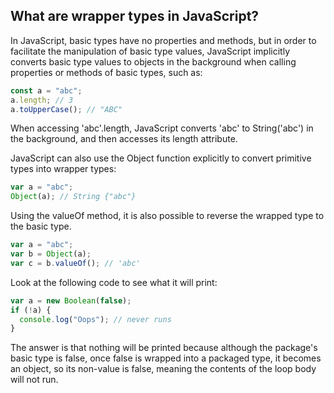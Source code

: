 ## What are wrapper types in JavaScript?

In JavaScript, basic types have no properties and methods, but in order to facilitate the manipulation of basic type values, JavaScript implicitly converts basic type values to objects in the background when calling properties or methods of basic types, such as:

```js
const a = "abc";
a.length; // 3
a.toUpperCase(); // "ABC"
```

When accessing 'abc'.length, JavaScript converts 'abc' to String('abc') in the background, and then accesses its length attribute.

JavaScript can also use the Object function explicitly to convert primitive types into wrapper types:

```js
var a = "abc";
Object(a); // String {"abc"}
```

Using the valueOf method, it is also possible to reverse the wrapped type to the basic type.

```js
var a = "abc";
var b = Object(a);
var c = b.valueOf(); // 'abc'
```

Look at the following code to see what it will print:

```js
var a = new Boolean(false);
if (!a) {
  console.log("Oops"); // never runs
}
```

The answer is that nothing will be printed because although the package's basic type is false, once false is wrapped into a packaged type, it becomes an object, so its non-value is false, meaning the contents of the loop body will not run.
